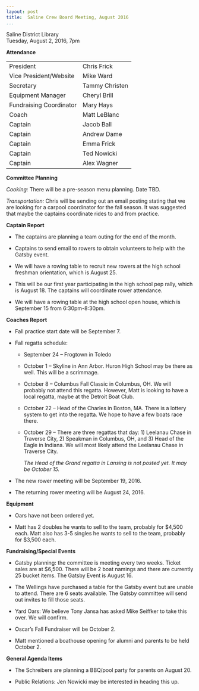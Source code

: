 ```yaml
---
layout: post  
title:  Saline Crew Board Meeting, August 2016  
...
```


Saline District Library  
Tuesday, August 2, 2016, 7pm

**Attendance**

|                         |                |  
| ----------------------- | -------------- |
| President               | Chris Frick    |  
| Vice President/Website  | Mike Ward      |
| Secretary               | Tammy Christen |  
| Equipment Manager       | Cheryl Brill   |
| Fundraising Coordinator | Mary Hays      |
| Coach                   | Matt LeBlanc   |
| Captain                 | Jacob Ball     |
| Captain                 | Andrew Dame    |
| Captain                 | Emma Frick     |
| Captain                 | Ted Nowicki    |
| Captain                 | Alex Wagner    |

**Committee Planning**

*Cooking:* There will be a pre-season menu planning. Date TBD.

*Transportation:* Chris will be sending out an email posting stating
that we are looking for a carpool coordinator for the fall season. It
was suggested that maybe the captains coordinate rides to and from
practice.

**Captain Report**

-   The captains are planning a team outing for the end of the month.

-   Captains to send email to rowers to obtain volunteers to help with
    the Gatsby event.

-   We will have a rowing table to recruit new rowers at the high school
    freshman orientation, which is August 25.

-   This will be our first year participating in the high school pep
    rally, which is August 18. The captains will coordinate
    rower attendance.

-   We will have a rowing table at the high school open house, which is
    September 15 from 6:30pm-8:30pm.

**Coaches Report**

-   Fall practice start date will be September 7.

-   Fall regatta schedule:

    -   September 24 – Frogtown in Toledo

    -   October 1 – Skyline in Ann Arbor. Huron High School may be there
        as well. This will be a scrimmage.

    -   October 8 – Columbus Fall Classic in Columbus, OH. We will
        probably not attend this regatta. However, Matt is looking to
        have a local regatta, maybe at the Detroit Boat Club.

    -   October 22 – Head of the Charles in Boston, MA. There is a
        lottery system to get into the regatta. We hope to have a few
        boats race there.

    -   October 29 – There are three regattas that day: 1) Leelanau
        Chase in Traverse City, 2) Speakman in Columbus, OH, and 3) Head
        of the Eagle in Indiana. We will most likely attend the Leelanau
        Chase in Traverse City.

        *The Head of the Grand regatta in Lansing is not posted yet. It
        may be October 15.*

-   The new rower meeting will be September 19, 2016.

-   The returning rower meeting will be August 24, 2016.

**Equipment**

-   Oars have not been ordered yet.

-   Matt has 2 doubles he wants to sell to the team, probably for
    \$4,500 each. Matt also has 3-5 singles he wants to sell to the
    team, probably for \$3,500 each.

**Fundraising/Special Events**

-   Gatsby planning: the committee is meeting every two weeks. Ticket
    sales are at \$6,500. There will be 2 boat namings and there are
    currently 25 bucket items. The Gatsby Event is August 16.

-   The Wellings have purchased a table for the Gatsby event but are
    unable to attend. There are 6 seats available. The Gatsby committee
    will send out invites to fill those seats.

-   Yard Oars: We believe Tony Jansa has asked Mike Seiffker to take
    this over. We will confirm.

-   Oscar’s Fall Fundraiser will be October 2.

-   Matt mentioned a boathouse opening for alumni and parents to be held
    October 2.

**General Agenda Items**

-   The Schreibers are planning a BBQ/pool party for parents on
    August 20.

-   Public Relations: Jen Nowicki may be interested in heading this up.


